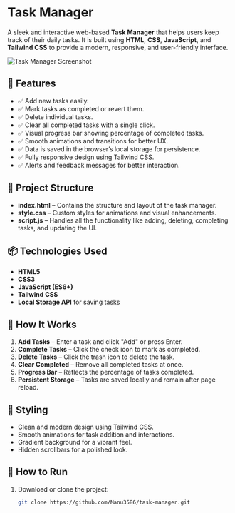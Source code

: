 # Task Manager

A sleek and interactive web-based **Task Manager** that helps users keep track of their daily tasks. It is built using **HTML**, **CSS**, **JavaScript**, and **Tailwind CSS** to provide a modern, responsive, and user-friendly interface.

![Task Manager Screenshot](https://github.com/user-attachments/assets/92033a7b-bb08-4b2d-8c3c-8d6b3994ef03)

## 🚀 Features

- ✅ Add new tasks easily.
- ✅ Mark tasks as completed or revert them.
- ✅ Delete individual tasks.
- ✅ Clear all completed tasks with a single click.
- ✅ Visual progress bar showing percentage of completed tasks.
- ✅ Smooth animations and transitions for better UX.
- ✅ Data is saved in the browser’s local storage for persistence.
- ✅ Fully responsive design using Tailwind CSS.
- ✅ Alerts and feedback messages for better interaction.

## 📂 Project Structure

- **index.html** – Contains the structure and layout of the task manager.
- **style.css** – Custom styles for animations and visual enhancements.
- **script.js** – Handles all the functionality like adding, deleting, completing tasks, and updating the UI.

## 📦 Technologies Used

- **HTML5**  
- **CSS3**  
- **JavaScript (ES6+)**  
- **Tailwind CSS**  
- **Local Storage API** for saving tasks

## 📖 How It Works

1. **Add Tasks** – Enter a task and click "Add" or press Enter.
2. **Complete Tasks** – Click the check icon to mark as completed.
3. **Delete Tasks** – Click the trash icon to delete the task.
4. **Clear Completed** – Remove all completed tasks at once.
5. **Progress Bar** – Reflects the percentage of tasks completed.
6. **Persistent Storage** – Tasks are saved locally and remain after page reload.

## 🎨 Styling

- Clean and modern design using Tailwind CSS.
- Smooth animations for task addition and interactions.
- Gradient background for a vibrant feel.
- Hidden scrollbars for a polished look.

## 📂 How to Run

1. Download or clone the project:
   ```bash
   git clone https://github.com/Manu3586/task-manager.git

